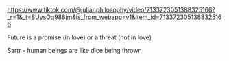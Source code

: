 https://www.tiktok.com/@julianphilosophy/video/7133723051388325166?_r=1&_t=8UysOq988jm&is_from_webapp=v1&item_id=7133723051388325166

Future is a promise (in love) or a threat (not in love)

Sartr - human beings are like dice being thrown

